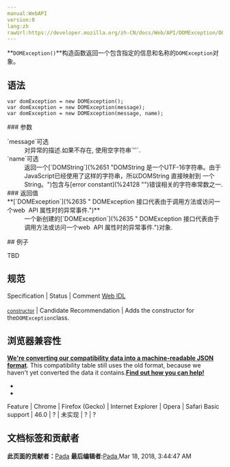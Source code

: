 ```yaml
---
manual:WebAPI
version:0
lang:zh
rawUrl:https://developer.mozilla.org/zh-CN/docs/Web/API/DOMException/DOMException
---
```






**`DOMException()`**构造函数返回一个包含指定的信息和名称的`DOMException`对象。


## 语法<a name="语法"></a>

```
var domException = new DOMException();
var domException = new DOMException(message);
var domException = new DOMException(message, name);
```
<dl></dl>
### 参数<a name="参数"></a>
<dl><dt id=''>`message`可选</dt><dd>对异常的描述.如果不存在, 使用空字符串`''`.</dd><dt id=''>`name`可选</dt><dd>返回一个[`DOMString`](%2651 "DOMString 是一个UTF-16字符串。由于JavaScript已经使用了这样的字符串，所以DOMString 直接映射到 一个String。")包含与[error constant](%24128 "")错误相关的字符串常数之一.</dd><dt id=''>
### 返回值<a name="返回值"></a>
</dt><dt id=''>**[`DOMException`](%2635 " DOMException 接口代表由于调用方法或访问一个web  API 属性时的异常事件.")**</dt><dd>一个新创建的[`DOMException`](%2635 " DOMException 接口代表由于调用方法或访问一个web  API 属性时的异常事件.")对象.</dd></dl>
## 例子<a name="例子"></a>


TBD


## 规范<a name="规范"></a>
Specification | Status | Comment 
[Web IDL<br></br><small>constructor</small>](%5736 "") | Candidate Recommendation | Adds the constructor for the`DOMException`class. 


## 浏览器兼容性<a name="浏览器兼容性"></a>


**[We&#39;re converting our compatibility data into a machine-readable JSON format](%3344 "")**. This compatibility table still uses the old format, because we haven&#39;t yet converted the data it contains.**[Find out how you can help!](%3392 "")**


* 
* 
Feature | Chrome | Firefox (Gecko) | Internet Explorer | Opera | Safari 
Basic support | 46.0 | ? | 未实现 | ? | ? 






## 文档标签和贡献者
**此页面的贡献者：**[Pada](%5628 "")
**最后编辑者:**[Pada](%5628 ""),<time>Mar 18, 2018, 3:44:47 AM</time>



